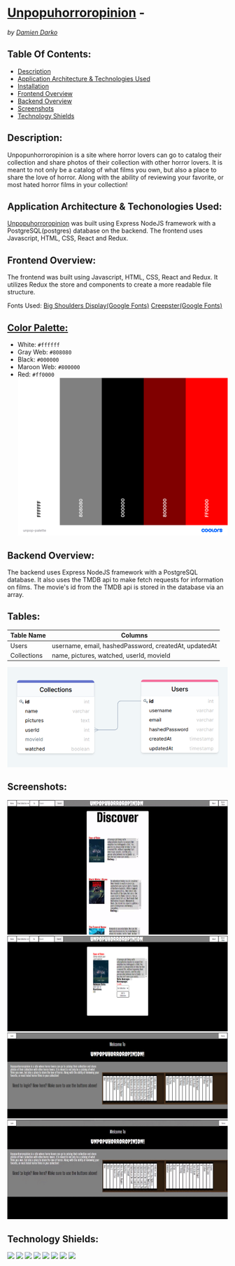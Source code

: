 # [Unpopuhorroropinion](https://unpopuhorroropinion.herokuapp.com/) - 
*by [Damien Darko](https://damiendarko.com/)*

Table Of Contents:
---
- [Description](https://github.com/djangothesolarboy/unpopuhorroropinion#description)
- [Application Architecture & Technologies Used](https://github.com/djangothesolarboy/unpopuhorroropinion#application-architecture--techonologies-used)
- [Installation](https://github.com/djangothesolarboy/unpopuhorroropinion#installation)
- [Frontend Overview](https://github.com/djangothesolarboy/unpopuhorroropinion#frontend-overview)
- [Backend Overview](https://github.com/djangothesolarboy/unpopuhorroropinion#backend-overview)
- [Screenshots](https://github.com/djangothesolarboy/unpopuhorroropinion#screenshots)
- [Technology Shields](https://github.com/djangothesolarboy/unpopuhorroropinion#technology-shields)

Description:
---
Unpopunhorroropinion is a site where horror lovers can go to catalog their collection and share photos of their collection with other horror lovers. It is meant to not only be a catalog of what films you own, but also a place to share the love of horror. Along with the ability of reviewing your favorite, or most hated horror films in your collection!

Application Architecture & Techonologies Used:
---
[Unpopuhorroropinion](https://unpopuhorroropinion.herokuapp.com/) was built using Express NodeJS framework with a PostgreSQL(postgres) database on the backend. The frontend uses Javascript, HTML, CSS, React and Redux.

Frontend Overview:
---
The frontend was built using Javascript, HTML, CSS, React and Redux. It utilizes Redux the store and components to create a more readable file structure.


Fonts Used:
[Big Shoulders Display(Google Fonts)](https://fonts.google.com/specimen/Big+Shoulders+Display?preview.text_type=custom&sidebar.open=true&selection.family=Big+Shoulders+Display:wght@100;400;900&query=big+shoul)
[Creepster(Google Fonts)](https://fonts.google.com/specimen/Creepster?preview.text_type=custom&selection.family=Big+Shoulders+Display:wght@100;400;900|Creepster&query=creepster)

[Color Palette:](https://coolors.co/ffffff-808080-000000-800000-ff0000)
---
- White: `#ffffff`
- Gray Web: `#808080`
- Black: `#000000`
- Maroon Web: `#800000`
- Red: `#ff0000`  
![unpop-palette](./readme-resources/unpop-palette.png)

Backend Overview:
---
The backend uses Express NodeJS framework with a PostgreSQL database. It also uses the TMDB api to make fetch requests for information on films. The movie's id from the TMDB api is stored in the database via an array.

Tables:
---
Table Name | Columns
---|---
Users | username, email, hashedPassword, createdAt, updatedAt
Collections | name, pictures, watched, userId, movieId

![db-diagram](./readme-resources/db.png)

Screenshots:
---
![Home page](./readme-resources/discover-page.gif)  
![Movie page](./readme-resources/movie-page.png)  
![Splash Page](./readme-resources/splashpage.png)  
![Login](./readme-resources/login.gif)


Technology Shields:
---
![](https://img.shields.io/badge/-React-ffffff?style=flat-square&logo=react&logoColor=ff0000) 
![](https://img.shields.io/badge/-Redux-ffffff?style=flat-square&logo=redux&logoColor=ff0000) 
![](https://img.shields.io/badge/-Express-ffffff?style=flat-square&logo=express&logoColor=ff0000) 
![](https://img.shields.io/badge/-Nodemon-ffffff?style=flat-square&logo=nodemon&logoColor=ff0000) 
![](https://img.shields.io/badge/-Node.js-ffffff?style=flat-square&logo=node.js&logoColor=ff0000) 
![](https://img.shields.io/badge/-Javasript-ffffff?style=flat-square&logo=javascript&logoColor=ff0000) 
![](https://img.shields.io/badge/-HTML-ffffff?style=flat-square&logo=html5&logoColor=ff0000) 
![](https://img.shields.io/badge/-CSS-ffffff?style=flat-square&logo=css3&logoColor=ff0000)  